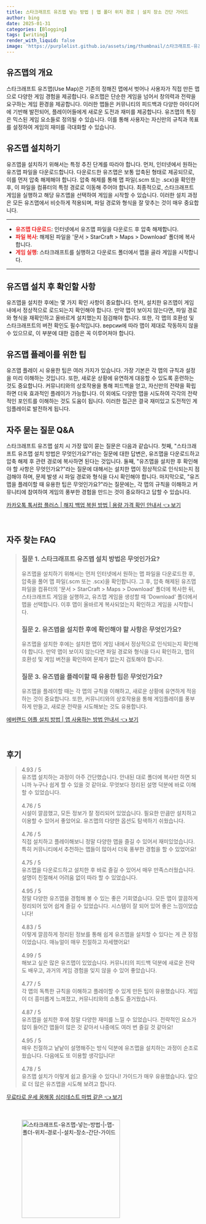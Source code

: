 ```yaml
---
title: 스타크래프트 유즈맵 넣는 방법 | 맵 폴더 위치 경로 | 설치 장소 간단 가이드
author: bing
date: 2025-01-31
categories: [Blogging]
tags: [writing]
render_with_liquid: false
image: 'https://purplelist.github.io/assets/img/thumbnail/스타크래프트-유즈맵-넣는-방법-|-맵-폴더-위치-경로-|-설치-장소-간단-가이드.webp'
---
```



<h2 id='유즈맵_소개'>유즈맵의 개요</h2>

<p>스타크래프트 유즈맵(Use Map)은 기존의 정해진 맵에서 벗어나 사용자가 직접 만든 맵으로 다양한 게임 경험을 제공합니다. 유즈맵은 단순한 게임을 넘어서 창의력과 전략을 요구하는 게임 환경을 제공합니다. 이러한 맵들은 커뮤니티의 피드백과 다양한 아이디어에 기반해 발전되어, 플레이어들에게 새로운 도전과 재미를 제공합니다. 유즈맵의 특징은 믹스된 게임 요소들로 정의될 수 있습니다. 이를 통해 사용자는 자신만의 규칙과 목표를 설정하여 게임의 재미를 극대화할 수 있습니다.</p>

<h2 id='유즈맵_설치_방법'>유즈맵 설치하기</h2>

<p>유즈맵을 설치하기 위해서는 특정 추진 단계를 따라야 합니다. 먼저, 인터넷에서 원하는 유즈맵 파일을 다운로드합니다. 다운로드한 유즈맵은 보통 압축된 형태로 제공되므로, 이를 먼저 압축 해제해야 합니다. 압축 해제를 통해 맵 파일(.scm 또는 .scx)을 확인한 후, 이 파일을 컴퓨터의 특정 경로로 이동해 주어야 합니다. 최종적으로, 스타크래프트 게임을 실행하고 해당 유즈맵을 선택하여 게임을 시작할 수 있습니다. 이러한 설치 과정은 모든 유즈맵에서 비슷하게 적용되며, 파일 경로와 형식을 잘 맞추는 것이 매우 중요합니다.</p>

<hr />

<ul>
    <li><b><span style="color: #ee2323;">유즈맵 다운로드</span></b>: 인터넷에서 유즈맵 파일을 다운로드 후 압축 해제합니다.</li>
    <li><b><span style="color: #ee2323;">파일 복사</span></b>: 해제된 파일을 '문서 > StarCraft > Maps > Download' 폴더에 복사합니다.</li>
    <li><b><span style="color: #ee2323;">게임 실행</span></b>: 스타크래프트를 실행하고 다운로드 폴더에서 맵을 골라 게임을 시작합니다.</li>
</ul>

<hr />

<h2 id='유즈맵_확인사항'>유즈맵 설치 후 확인할 사항</h2>

<p>유즈맵을 설치한 후에는 몇 가지 확인 사항이 중요합니다. 먼저, 설치한 유즈맵이 게임 내에서 정상적으로 로드되는지 확인해야 합니다. 만약 맵이 보이지 않는다면, 파일 경로와 형식을 재확인하고 올바르게 설치했는지 점검해야 합니다. 또한, 각 맵의 호환성 및 스타크래프트의 버전 확인도 필수적입니다. версии에 따라 맵이 제대로 작동하지 않을 수 있으므로, 이 부분에 대한 검증은 꼭 이루어져야 합니다.</p>

<h2 id='유즈맵_플레이_팁'>유즈맵 플레이를 위한 팁</h2>

<p>유즈맵 플레이 시 유용한 팁은 여러 가지가 있습니다. 가장 기본은 각 맵의 규칙과 설정을 미리 이해하는 것입니다. 또한, 새로운 상황에 유연하게 대응할 수 있도록 훈련하는 것도 중요합니다. 커뮤니티와의 상호작용을 통해 피드백을 얻고, 자신만의 전략을 확립하면 더욱 효과적인 플레이가 가능합니다. 이 외에도 다양한 맵을 시도하여 각각의 전략적인 포인트를 이해하는 것도 도움이 됩니다. 이러한 접근은 결국 재미있고 도전적인 게임플레이로 발전하게 됩니다.</p>

<h2 id='자주_묻는_질문'>자주 묻는 질문 Q&A</h2>

<p>스타크래프트 유즈맵 설치 시 가장 많이 묻는 질문은 다음과 같습니다. 첫째, "스타크래프트 유즈맵 설치 방법은 무엇인가요?"라는 질문에 대한 답변은, 유즈맵을 다운로드하고 압축 해제 후 관련 경로에 복사하면 된다는 것입니다. 둘째, "유즈맵을 설치한 후 확인해야 할 사항은 무엇인가요?"라는 질문에 대해서는 설치한 맵이 정상적으로 인식되는지 점검해야 하며, 문제 발생 시 파일 경로와 형식을 다시 확인해야 합니다. 마지막으로, "유즈맵을 플레이할 때 유용한 팁은 무엇인가요?"라는 질문에는, 각 맵의 규칙을 이해하고 커뮤니티에 참여하여 게임의 풍부한 경험을 만드는 것이 중요하다고 답할 수 있습니다.</p>


<p><a class="click-button" title="카카오톡 톡서랍 플러스 | 해지 백업 복원 방법 | 용량 가격 확인 안내서" href="https://purplelist.github.io/posts/%EC%B9%B4%EC%B9%B4%EC%98%A4%ED%86%A1-%ED%86%A1%EC%84%9C%EB%9E%8D-%ED%94%8C%EB%9F%AC%EC%8A%A4-%ED%95%B4%EC%A7%80-%EB%B0%B1%EC%97%85-%EB%B3%B5%EC%9B%90-%EB%B0%A9%EB%B2%95-%EC%9A%A9%EB%9F%89-%EA%B0%80%EA%B2%A9-%ED%99%95%EC%9D%B8-%EC%95%88%EB%82%B4%EC%84%9C/" rel="dofollow">카카오톡 톡서랍 플러스 | 해지 백업 복원 방법 | 용량 가격 확인 안내서 👈 보기</a></p><br>
<h2 id='자주_찾는_FAQ'>자주 찾는 FAQ</h2>
<div itemscope="" itemtype="https://schema.org/FAQPage"> 
<blockquote> 
<div itemscope="" itemprop="mainEntity" itemtype="https://schema.org/Question"> 
<h3 itemprop="name">질문 1. 스타크래프트 유즈맵 설치 방법은 무엇인가요?</h3> 
<div itemscope="" itemprop="acceptedAnswer" itemtype="https://schema.org/Answer"> 
<span itemprop="text"> 
<p>유즈맵을 설치하기 위해서는 먼저 인터넷에서 원하는 맵 파일을 다운로드한 후, 압축을 풀어 맵 파일(.scm 또는 .scx)을 확인합니다. 그 후, 압축 해제된 유즈맵 파일을 컴퓨터의 '문서 > StarCraft > Maps > Download' 폴더에 복사한 뒤, 스타크래프트 게임을 실행하고, 유즈맵 게임을 생성할 때 'Download' 폴더에서 맵을 선택합니다. 이후 맵이 올바르게 복사되었는지 확인하고 게임을 시작합니다.</p> 
</span> 
</div> 
</div> 

<div itemscope="" itemprop="mainEntity" itemtype="https://schema.org/Question"> 
<h3 itemprop="name">질문 2. 유즈맵을 설치한 후에 확인해야 할 사항은 무엇인가요?</h3> 
<div itemscope="" itemprop="acceptedAnswer" itemtype="https://schema.org/Answer"> 
<span itemprop="text"> 
<p>유즈맵을 설치한 후에는 설치한 맵이 게임 내에서 정상적으로 인식되는지 확인해야 합니다. 만약 맵이 보이지 않는다면 파일 경로와 형식을 다시 확인하고, 맵의 호환성 및 게임 버전을 확인하여 문제가 없는지 검토해야 합니다.</p> 
</span> 
</div> 
</div> 

<div itemscope="" itemprop="mainEntity" itemtype="https://schema.org/Question"> 
<h3 itemprop="name">질문 3. 유즈맵을 플레이할 때 유용한 팁은 무엇인가요?</h3> 
<div itemscope="" itemprop="acceptedAnswer" itemtype="https://schema.org/Answer"> 
<span itemprop="text"> 
<p>유즈맵을 플레이할 때는 각 맵의 규칙을 이해하고, 새로운 상황에 유연하게 적응하는 것이 중요합니다. 또한, 커뮤니티와의 상호작용을 통해 게임플레이를 풍부하게 만들고, 새로운 전략을 시도해보는 것도 유용합니다.</p> 
</span> 
</div> 
</div> 
</blockquote> 
</div>
<p><a class="click-button" title="에버랜드 어플 설치 방법 | 앱 사용하는 방법 안내서" href="https://purplelist.github.io/posts/%EC%97%90%EB%B2%84%EB%9E%9C%EB%93%9C-%EC%96%B4%ED%94%8C-%EC%84%A4%EC%B9%98-%EB%B0%A9%EB%B2%95-%EC%95%B1-%EC%82%AC%EC%9A%A9%ED%95%98%EB%8A%94-%EB%B0%A9%EB%B2%95-%EC%95%88%EB%82%B4%EC%84%9C/" rel="dofollow">에버랜드 어플 설치 방법 | 앱 사용하는 방법 안내서 👈 보기</a></p><br>
<h2 id='후기'>후기</h2>
<div itemscope itemtype="https://schema.org/Product">
  <blockquote>
  <div itemprop="review" itemscope itemtype="https://schema.org/Review">
      <div itemprop="reviewRating" itemscope itemtype="https://schema.org/Rating"> <span itemprop="ratingValue">4.93</span> / <span itemprop="bestRating">5</span> </div>
      <span itemprop="reviewBody">유즈맵 설치하는 과정이 아주 간단했습니다. 안내된 대로 폴더에 복사만 하면 되니까 누구나 쉽게 할 수 있을 것 같아요. 무엇보다 정리된 설명 덕분에 바로 이해할 수 있었습니다.</span>
  </div>
  <br>
  <div itemprop="review" itemscope itemtype="https://schema.org/Review">
      <div itemprop="reviewRating" itemscope itemtype="https://schema.org/Rating"> <span itemprop="ratingValue">4.76</span> / <span itemprop="bestRating">5</span> </div>
      <span itemprop="reviewBody">시설이 깔끔했고, 모든 정보가 잘 정리되어 있었습니다. 필요한 만큼만 설치하고 이용할 수 있어서 좋았어요. 유즈맵의 다양한 옵션도 탐색하기 쉬웠습니다.</span>
  </div>
  <br>
  <div itemprop="review" itemscope itemtype="https://schema.org/Review">
      <div itemprop="reviewRating" itemscope itemtype="https://schema.org/Rating"> <span itemprop="ratingValue">4.76</span> / <span itemprop="bestRating">5</span> </div>
      <span itemprop="reviewBody">직접 설치하고 플레이해보니 정말 다양한 맵을 즐길 수 있어서 재미있었습니다. 특히 커뮤니티에서 추천하는 맵들이 많아서 더욱 풍부한 경험을 할 수 있었어요!</span>
  </div>
  <br>
  <div itemprop="review" itemscope itemtype="https://schema.org/Review">
      <div itemprop="reviewRating" itemscope itemtype="https://schema.org/Rating"> <span itemprop="ratingValue">4.75</span> / <span itemprop="bestRating">5</span> </div>
      <span itemprop="reviewBody">유즈맵을 다운로드하고 설치한 후 바로 즐길 수 있어서 매우 만족스러웠습니다. 설명이 친절해서 어려움 없이 따라 할 수 있었습니다.</span>
  </div>
  <br>
  <div itemprop="review" itemscope itemtype="https://schema.org/Review">
      <div itemprop="reviewRating" itemscope itemtype="https://schema.org/Rating"> <span itemprop="ratingValue">4.95</span> / <span itemprop="bestRating">5</span> </div>
      <span itemprop="reviewBody">정말 다양한 유즈맵을 경험해 볼 수 있는 좋은 기회였습니다. 모든 맵이 깔끔하게 정리되어 있어 쉽게 즐길 수 있었습니다. 시스템이 잘 되어 있어 좋은 느낌이었습니다!</span>
  </div>
  <br>
  <div itemprop="review" itemscope itemtype="https://schema.org/Review">
      <div itemprop="reviewRating" itemscope itemtype="https://schema.org/Rating"> <span itemprop="ratingValue">4.83</span> / <span itemprop="bestRating">5</span> </div>
      <span itemprop="reviewBody">이렇게 깔끔하게 정리된 정보를 통해 쉽게 유즈맵을 설치할 수 있다는 게 큰 장점이었습니다. 매뉴얼이 매우 친절하고 자세했어요!</span>
  </div>
  <br>
  <div itemprop="review" itemscope itemtype="https://schema.org/Review">
      <div itemprop="reviewRating" itemscope itemtype="https://schema.org/Rating"> <span itemprop="ratingValue">4.99</span> / <span itemprop="bestRating">5</span> </div>
      <span itemprop="reviewBody">해보고 싶은 많은 유즈맵이 있었습니다. 커뮤니티의 피드백 덕분에 새로운 전략도 배우고, 과거의 게임 경험을 잊지 않을 수 있어 좋았습니다.</span>
  </div>
  <br>
  <div itemprop="review" itemscope itemtype="https://schema.org/Review">
      <div itemprop="reviewRating" itemscope itemtype="https://schema.org/Rating"> <span itemprop="ratingValue">4.77</span> / <span itemprop="bestRating">5</span> </div>
      <span itemprop="reviewBody">각 맵의 독특한 규칙을 이해하고 플레이할 수 있게 만든 팁이 유용했습니다. 게임이 더 흥미롭게 느껴졌고, 커뮤니티와의 소통도 즐거웠습니다.</span>
  </div>
  <br>
  <div itemprop="review" itemscope itemtype="https://schema.org/Review">
      <div itemprop="reviewRating" itemscope itemtype="https://schema.org/Rating"> <span itemprop="ratingValue">4.87</span> / <span itemprop="bestRating">5</span> </div>
      <span itemprop="reviewBody">유즈맵을 설치한 후에 정말 다양한 재미를 느낄 수 있었습니다. 전략적인 요소가 많이 들어간 맵들이 많은 것 같아서 나중에도 여러 번 즐길 것 같아요!</span>
  </div>
  <br>
  <div itemprop="review" itemscope itemtype="https://schema.org/Review">
      <div itemprop="reviewRating" itemscope itemtype="https://schema.org/Rating"> <span itemprop="ratingValue">4.95</span> / <span itemprop="bestRating">5</span> </div>
      <span itemprop="reviewBody">매우 친절하고 낱낱이 설명해주는 방식 덕분에 유즈맵을 설치하는 과정이 순조로웠습니다. 다음에도 또 이용할 생각입니다!</span>
  </div>
  <br>
  <div itemprop="review" itemscope itemtype="https://schema.org/Review">
      <div itemprop="reviewRating" itemscope itemtype="https://schema.org/Rating"> <span itemprop="ratingValue">4.78</span> / <span itemprop="bestRating">5</span> </div>
      <span itemprop="reviewBody">유즈맵 설치가 이렇게 쉽고 즐거울 수 있다니! 가이드가 매우 유용했습니다. 앞으로 더 많은 유즈맵을 시도해 보려고 합니다.</span>
  </div>
  </blockquote>
</div>
<p><a class="click-button" title="무료타로 운세 꿈해몽 심리테스트 마법 같은" href="https://purplelist.github.io/posts/%EB%AC%B4%EB%A3%8C%ED%83%80%EB%A1%9C-%EC%9A%B4%EC%84%B8-%EA%BF%88%ED%95%B4%EB%AA%BD-%EC%8B%AC%EB%A6%AC%ED%85%8C%EC%8A%A4%ED%8A%B8-%EB%A7%88%EB%B2%95-%EA%B0%99%EC%9D%80/" rel="dofollow">무료타로 운세 꿈해몽 심리테스트 마법 같은 👈 보기</a></p><br>
<figure class="image"><img src="https://purplelist.github.io/assets/img/thumbnail/스타크래프트-유즈맵-넣는-방법-|-맵-폴더-위치-경로-|-설치-장소-간단-가이드.webp" alt="스타크래프트-유즈맵-넣는-방법-|-맵-폴더-위치-경로-|-설치-장소-간단-가이드" width="256" height="256"></figure>